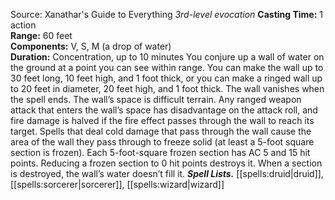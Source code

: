 Source: Xanathar's Guide to Everything
*3rd-level evocation*
**Casting Time:** 1 action  
**Range:** 60 feet  
**Components:** V, S, M (a drop of water)  
**Duration:** Concentration, up to 10 minutes
You conjure up a wall of water on the ground at a point you can see within range. You can make the wall up to 30 feet long, 10 feet high, and 1 foot thick, or you can make a ringed wall up to 20 feet in diameter, 20 feet high, and 1 foot thick. The wall vanishes when the spell ends. The wall’s space is difficult terrain.
Any ranged weapon attack that enters the wall’s space has disadvantage on the attack roll, and fire damage is halved if the fire effect passes through the wall to reach its target. Spells that deal cold damage that pass through the wall cause the area of the wall they pass through to freeze solid (at least a 5-foot square section is frozen). Each 5-foot-square frozen section has AC 5 and 15 hit points. Reducing a frozen section to 0 hit points destroys it. When a section is destroyed, the wall’s water doesn’t fill it.
***Spell Lists.*** [[spells:druid|druid]], [[spells:sorcerer|sorcerer]], [[spells:wizard|wizard]]